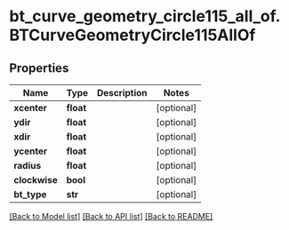 # bt_curve_geometry_circle115_all_of.BTCurveGeometryCircle115AllOf

## Properties
Name | Type | Description | Notes
------------ | ------------- | ------------- | -------------
**xcenter** | **float** |  | [optional] 
**ydir** | **float** |  | [optional] 
**xdir** | **float** |  | [optional] 
**ycenter** | **float** |  | [optional] 
**radius** | **float** |  | [optional] 
**clockwise** | **bool** |  | [optional] 
**bt_type** | **str** |  | [optional] 

[[Back to Model list]](../README.md#documentation-for-models) [[Back to API list]](../README.md#documentation-for-api-endpoints) [[Back to README]](../README.md)


